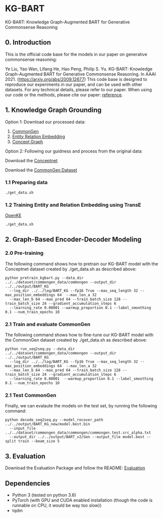 # KG-BART
KG-BART: Knowledge Graph-Augmented BART for Generative Commonsense Reasoning

## 0. Introduction
This is the official code base for the models in our paper on generative commonsense reasoning:

Ye Liu, Yao Wan, Lifang He, Hao Peng, Philip S. Yu. KG-BART: Knowledge Graph-Augmented BART for Generative Commonsense Reasoning. In AAAI 2021. (https://arxiv.org/abs/2009.12677) This code base is designed to reproduce our experiments in our paper, and can be used with other datasets. For any technical details, please refer to our paper.
When using our code or the methods, please cite our paper: [reference](https://arxiv.org/abs/2009.12677).

## 1. Knowledge Graph Grounding
Option 1:
Download our processed data:
1. [CommonGen](https://drive.google.com/drive/folders/1sOuSY4ZeXsf1vYbPumiQxg2Pr1CECJNk?usp=sharing)
2. [Entity Relation Embedding](https://drive.google.com/drive/folders/13h0PM_WvdsEh2FGc5l0iaxf7bWl_YVUe?usp=sharing)
3. [Concept Graph](https://drive.google.com/drive/folders/1i0UYYbUYNN4fmVKD5WgpImtcsRGWATnE?usp=sharing)

Option 2: 
Following our guidness and process from the original data:

Download the [Conceptnet](https://github.com/commonsense/conceptnet5/wiki/Downloads)

Download the [CommonGen Dataset](https://inklab.usc.edu/CommonGen/)

### 1.1 Preparing data 
```
./get_data.sh
```
### 1.2 Training Entity and Relation Embedding using TransE
[OpenKE](https://github.com/thunlp/OpenKE)
```
./get_data.sh
```
## 2. Graph-Based Encoder-Decoder Modeling

### 2.0 Pre-training 
The following command shows how to pretrain our KG-BART model with the Conceptnet dataset created by ./get_data.sh as described above:
```
python pretrain_kgbart.py --data_dir  ../../dataset/commongen_data/commongen --output_dir ../../output/BART_KG  
  --log_dir ../../log/BART_KG --fp16 True --max_seq_length 32 --max_position_embeddings 64  --max_len_a 32 
  --max_len_b 64 --max_pred 64 --train_batch_size 128 --train_batch_size 24 --gradient_accumulation_steps 6
  --learning_rate 0.00001 --warmup_proportion 0.1 --label_smoothing 0.1 --num_train_epochs 10
```

### 2.1 Train and evaluate CommonGen
The following command shows how to fine-tune our KG-BART model with the CommonGen dataset created by ./get_data.sh as described above:
```
python run_seq2seq.py --data_dir  ../../dataset/commongen_data/commongen --output_dir ../../output/BART_KG  
  --log_dir ../../log/BART_KG --fp16 True --max_seq_length 32 --max_position_embeddings 64  --max_len_a 32 
  --max_len_b 64 --max_pred 64 --train_batch_size 128 --train_batch_size 24 --gradient_accumulation_steps 6 
  --learning_rate 0.00001  --warmup_proportion 0.1 --label_smoothing 0.1 --num_train_epochs 10
```
### 2.1 Test CommonGen
Finally, we can evalaute the models on the test set, by running the following command:
```
python decode_seq2seq.py --model_recover_path ../../output/BART_KG_new/model.best.bin 
  --input_file ../../dataset/commongen_data/commongen/commongen.test.src_alpha.txt 
  --output_dir ../../output/BART_v2/Gen --output_file model.best --split train --beam_size 5
```
## 3. Evaluation
Download the Evaluation Package and follow the README:
[Evaluation](https://github.com/INK-USC/CommonGen/tree/master/evaluation)

## Dependencies
* Python 3 (tested on python 3.6)
* PyTorch (with GPU and CUDA enabled installation (though the code is runnable on CPU, it would be way too slow))
* tqdm

